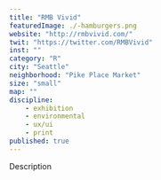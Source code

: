 ```yaml
---
title: "RMB Vivid"
featuredImage: ./-hamburgers.png
website: "http://rmbvivid.com/"
twit: "https://twitter.com/RMBVivid"
inst: ""
category: "R"
city: "Seattle"
neighborhood: "Pike Place Market"
size: "small"
map: ""
discipline:
    - exhibition
    - environmental
    - ux/ui
    - print
published: true
---
```


Description
